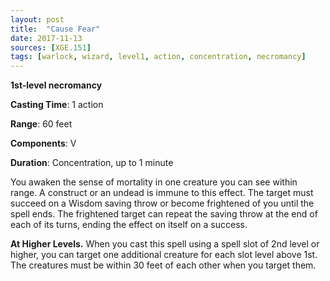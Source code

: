 ```yaml
---
layout: post
title:  "Cause Fear"
date: 2017-11-13
sources: [XGE.151]
tags: [warlock, wizard, level1, action, concentration, necromancy]
---
```


**1st-level necromancy**

**Casting Time**: 1 action

**Range**: 60 feet

**Components**: V

**Duration**: Concentration, up to 1 minute

You awaken the sense of mortality in one creature you can see within range. A construct or an undead is immune to this effect. The target must succeed on a Wisdom saving throw or become frightened of you until the spell ends. The frightened target can repeat the saving throw at the end of each of its turns, ending the effect on itself on a success.

**At Higher Levels.** When you cast this spell using a spell slot of 2nd level or higher, you can target one additional creature for each slot level above 1st. The creatures must be within 30 feet of each other when you target them.
